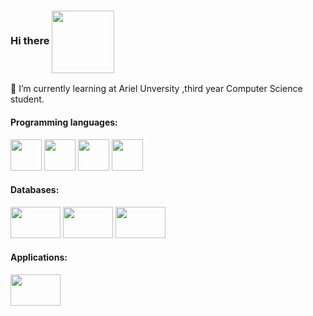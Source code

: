 ### Hi there <img style="vertical-align:middle" src="https://user-images.githubusercontent.com/44750349/124947185-4a944500-e018-11eb-93b8-d3d00114b6c6.png" width="100" height="100" />

<!--
**avichaynega/avichaynega** is a ✨ _special_ ✨ repository because its `README.md` (this file) appears on your GitHub profile.

Here are some ideas to get you started:

- 🔭 I’m currently working on ...
- 🌱 I’m currently learning ...
- 👯 I’m looking to collaborate on ...
- 🤔 I’m looking for help with ...
- 💬 Ask me about ...
- 📫 How to reach me: ...
- 😄 Pronouns: ...
- ⚡ Fun fact: ...
-->
🌱 I’m currently learning at Ariel Unversity ,third year Computer Science student.

#### Programming languages:

<img src="https://upload.wikimedia.org/wikipedia/commons/thumb/1/18/ISO_C%2B%2B_Logo.svg/1200px-ISO_C%2B%2B_Logo.svg.png" width="50" height="50" /> <img src="https://i0.wp.com/evomics.org/wp-content/uploads/2011/09/python-logo-glassy.png?fit=286%2C364" width="50" height="50" /> <img src="https://upload.wikimedia.org/wikipedia/commons/1/19/C_Logo.png" width="50" height="50" /> <img src="https://upload.wikimedia.org/wikipedia/he/0/05/Java_Logo.svg.png" width="50" height="50" />
#### Databases:
<img src="https://cdn2.iconfinder.com/data/icons/line-design-database-set-4/21/sql-badge-512.png" width="80" height="50"/> <img src="https://infinapps.com/wp-content/uploads/2018/10/mongodb-logo.png" width="80" height="50"/> <img src="https://upload.wikimedia.org/wikipedia/commons/b/bd/Firebase_Logo.png" width="80" height="50"/> 

#### Applications:
<img src="https://www.bugfixblog.com/wp-content/uploads/2017/01/android-studio-logo.png" width="80" height="50"/>
